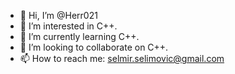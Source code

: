 - 👋 Hi, I’m @Herr021
- 👀 I’m interested in C++.
- 🌱 I’m currently learning C++.
- 💞️ I’m looking to collaborate on C++.
- 📫 How to reach me: selmir.selimovic@gmail.com

<!---
Herr021/Herr021 is a ✨ special ✨ repository because its `README.md` (this file) appears on your GitHub profile.
You can click the Preview link to take a look at your changes.
Best Regards.
Cheers.
--->
